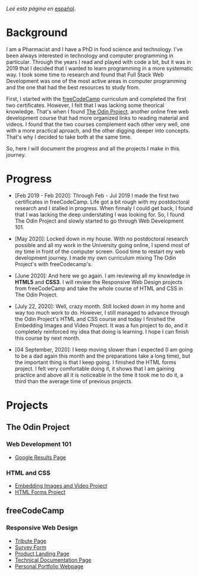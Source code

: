 *Leé esta página en* [español](https://github.com/maxibide/my-web-development-journey/blob/master/README.es.md/).

# Background
I am a Pharmacist and I have a PhD in food science and technology. I've been always interested in technology and computer programming in particular. Through the years I read and played with code a bit, but it was in 2019 that I decided that I wanted to learn programming in a more systematic way. I took some time to research and found that Full Stack Web Development was one of the most active areas in computer programming and the one that had the best resources to study from.

First, I started with the [freeCodeCamp](www.freecodecamp.org) curriculum and completed the first two certificates. However, I felt that I was lacking some theorical knowledge. That's when I found [The Odin Project](www.theodinproject.com), another online free web development course that had more organized links to reading material and videos. I found that the two courses complement each other very well, one with a more practical aproach, and the other digging deeper into concepts. That's why I decided to take both at the same time.

So, here I will document the progress and all the projects I make in this journey.

# Progress

* [Feb 2019 - Feb 2020]: Through Feb - Jul 2019 I made the first two certificates in freeCodeCamp. Life got a bit rough with my postdoctoral research and I stalled in progress. When finnaly I could get back, I found that I was lacking the deep understating I was looking for. So, I found The Odin Project and slowly started to go through Web Development 101.

* [May 2020]: Locked down in my house. With no postdoctoral research possible and all my work in the University going online, I spend most of my time in front of the computer screen. Good time to restart my web development journey. I made my own curriculum mixing The Odin Project's with freeCodecamp's.

* [June 2020]: And here we go again. I am reviewing all my knowledge in **HTML5** and **CSS3**. I will review the Responsive Web Design projects from freeCodeCamp and take the whole course of HTML and CSS in The Odin Project.

* [July 22, 2020]: Well, crazy month. Still locked down in my home and way too much work to do. However, I still managed to advance through the Odin Project's HTML and CSS course and today I finished the Embedding Images and Video Project. It was a fun project to do, and it completely reinforced my idea that doing is learning. I hope I can finish this course by next month.

* [04 September, 2020]: I keep moving slower than I expected (I am going to be a dad again this month and the preparations take a long time), but the important thing is that I keep going. I finished the HTML forms project. I felt very comfortable doing it, it shows that I am gaining practice and above all it is noticeable in the time it took me to do it, a third than the average time of previous projects.

# Projects

## The Odin Project

### Web Development 101

* [Google Results Page](https://maxibide.github.io/my-web-development-journey/the-odin-project/web-development-101/google-homepage/)

### HTML and CSS

* [Embedding Images and Video Project](https://maxibide.github.io/my-web-development-journey/the-odin-project/html-and-css/embedding-images-and-video/)
* [HTML Forms Project](https://maxibide.github.io/my-web-development-journey/the-odin-project/html-and-css/html-forms/) 

## freeCodeCamp

### Responsive Web Design

* [Tribute Page](https://maxibide.github.io/my-web-development-journey/free-code-camp/responsive-web-design/tribute-page/)
* [Survey Form](https://maxibide.github.io/my-web-development-journey/free-code-camp/responsive-web-design/survey-form/)
* [Product Landing Page](https://maxibide.github.io/my-web-development-journey/free-code-camp/responsive-web-design/product-landing-page/)
* [Technical Documentation Page](https://maxibide.github.io/my-web-development-journey/free-code-camp/responsive-web-design/technical-documentation-page/)
* [Personal Portfolio Webpage](https://maxibide.github.io/my-web-development-journey/free-code-camp/responsive-web-design/personal-portfolio-webpage/)

